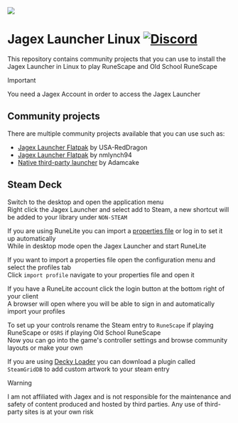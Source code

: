 ![](https://runescape.wiki/images/thumb/Jagex_Launcher_icon.png/128px-Jagex_Launcher_icon.png)
# Jagex Launcher Linux [![Discord](https://img.shields.io/discord/828918474784768010)](https://discord.gg/aX7GT2Mkdu)

This repository contains community projects that you can use to install the Jagex Launcher in Linux to play RuneScape and Old School RuneScape

> [!IMPORTANT]  
> You need a Jagex Account in order to access the Jagex Launcher

## Community projects

There are multiple community projects available that you can use such as:

* [Jagex Launcher Flatpak](https://github.com/USA-RedDragon/jagex-launcher-flatpak) by USA-RedDragon
* [Jagex Launcher Flatpak](https://github.com/nmlynch94/com.jagexlauncher.JagexLauncher) by nmlynch94
* [Native third-party launcher](https://github.com/flathub/com.adamcake.Bolt) by Adamcake

## Steam Deck
Switch to the desktop and open the application menu  
Right click the Jagex Launcher and select add to Steam, a new shortcut will be added to your library under `NON-STEAM`  

If you are using RuneLite you can import a [properties file](https://github.com/TormStorm/jagex-launcher-linux/blob/main/resources/steamdeck-settings.properties) or log in to set it up automatically  
While in desktop mode open the Jagex Launcher and start RuneLite  

If you want to import a properties file open the configuration menu and select the profiles tab  
Click `import profile` navigate to your properties file and open it   

If you have a RuneLite account click the login button at the bottom right of your client  
A browser will open where you will be able to sign in and automatically import your profiles   

To set up your controls rename the Steam entry to `RuneScape` if playing RuneScape or `OSRS` if playing Old School RuneScape  
Now you can go into the game's controller settings and browse community layouts or make your own   

If you are using [Decky Loader](https://github.com/SteamDeckHomebrew/decky-loader) you can download a plugin called `SteamGridDB` to add custom artwork to your steam entry  

> [!WARNING]  
> I am not affiliated with Jagex and is not responsible for the maintenance and safety of content produced and hosted by third parties. Any use of third-party sites is at your own risk

